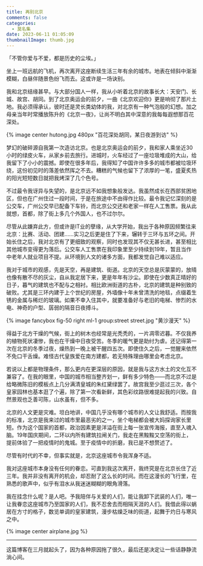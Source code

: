 ```yaml
---
title: 再别北京
comments: false
categories:
  - 莫名集
date: 2023-06-11 01:05:09
thumbnailImage: thumb.jpg
---
```


「不管你爱与不爱，都是历史的尘埃。」

<!-- excerpt -->

坐上一班远航的飞机，再次离开这座断续生活三年有余的城市。地表在倾斜中渐渐模糊，白昼伴随景色纷飞而去。这或许是一场诀别。

我和北京结缘甚早。与大部分国人一样，我从小听着北京的故事长大：天安门、长城、故宫、胡同。到了北京奥运会的前夕，一曲《北京欢迎你》更是响彻了那片土地。我必须得承认，彼时还是灵长类幼体的我，对北京有一种气泡般的幻想。加之母亲当年时常播放陈升的《北京一夜》，让尚不明白其中深意的我每每遐想那百花深处。

{% image center hutong.jpg 480px "百花深处胡同，某日夜游到访" %}

梦幻的破碎源自我第一次造访北京。也是北京奥运会的前夕，我和家人乘坐近30小时的绿皮火车，从家乡前去旅行。进城时，火车经过了一座垃圾堆成的大山，给我留下了小小的震撼。即使在很多年后，我得知了中国许许多多的城市都被垃圾环绕，这份初见时的落差依然挥之不去。糟糕的气候也留下了浓厚的一笔，盛夏炙热的阳光短短数日就把我烤深了几个色号。

不过最令我讶异与失望的，是北京远不如我想象般发达。我虽然成长在西部贫困地区，但也在广州住过一段时间，于是在旅途中不由得作比较。最令我记忆深刻的是公交车，广州公交早已配备下车铃，而北京公交还和老家一样在人工售票。我从此就想，首都，除了街上多几个外国人，也不过尔尔。

尽管从此嫌弃此方，但或许是IT业的孽缘，从大学开始，我出于各种原因频繁往来北京：比赛、活动、团建……实习之后更是住了下来，辗转于三环与五环之间。开始长住之后，我对北京有了更细致的观察，同时也发现其不仅无甚长进，甚至相比其他城市变得更为落后。公交车人工售票在我印象里至少持续到19年，暂且当作中老年人就业项目不提。从环境到人文的诸多方面，我都发觉自己难以适应。

我对于城市的观感，先是天空，再是建筑、街道。北京的天空总是灰蒙蒙的，放晴也像有散不尽的灰尘，自从我定居下来，更是年年有沙尘。即使在少数真正晴好的日子，暮气的建筑也不配与之相衬。相比欧洲街道的古朴，北京的建筑是种别致的破败。尤其是三环内建于上个世纪的房屋，外墙像十年未曾清洗的地毯，点缀着生锈的金属与稀烂的玻璃。如果不幸入住其中，就要准备好与老旧的电梯、惨烈的水电、神奇的户型、孱弱的隔音日夜搏斗。

{% image fancybox fig-50 right ml-1 group:street street.jpg "黄沙漫天" %}

得益于北方干燥的气候，街上的树木也经常是光秃秃的，一片凋零迟暮。不仅我养的植物死状凄惨，我也在干燥中日夜受苦。冬季的暖气更是助纣为虐。还记得第一次在北京的冬季过夜，燥热到一晚上被干醒四五次。即使住久之后，一觉醒来依然不免口干舌燥。难怪古代皇族爱在南方建都，若无特殊理由哪里会考虑北京。

若说以上都是物理条件，那么更内在更深层的原因，就是我与这方水土的文化互不兼容了。在我的眼里，中国的城市相当整齐划一，鲜有多少特色——而北京不过是给略微陈旧的模板点上几分满清皇城的朱红黛绿罢了。故宫我至少逛过三次，各个皇家园林也基本逛了个遍，除了第一次看新鲜，其色彩纹路很难提起我的兴致。自然景观也乏善可陈，山水虽有，但不多。

北京的人文更是灾难。坦白地讲，中国几乎没有哪个城市的人文让我舒适。而按我的标准，北京是我来过的城市里最恶劣的之一，坐个电梯都会被大妈探询家长里短。作为这个国家的首都，政治因素更是洋溢在街上每一张宣传海报，直至入魂入脑。19年国庆期间，二环以内所有建筑拉闸关门，我走在黑黢黢又空荡的街上，提前体验了一把疫情时的鬼城。至于疫情中的折磨，我已是不想赘述了。

尽管有时代的不幸，但事实就是，北京这座城市令我浑身不适。

我对这座城市本身没有任何的眷恋。可直到我这次离开，我终究是在北京长住了近三年。我并非没有离开的机会，却忍耐了这么长的时间。而在这漫长的飞行里，在熟悉的歌声中，似乎有泪水从我迷迷糊糊的眼角滑落。

我在挂念什么呢？是人吧。予我陪伴与关爱的人们，能让我卸下武装的人们，唯一让我眷恋这座城市乃至国家的人们，我不忍舍去而相隔天涯的人们。我借此得以蜗居在方寸的格子，数览单调的皇家建筑，漫步枯燥乏味的街道，起舞于灼日与寒风之中。

{% image center airplane.jpg %}

---

这篇博客在三月就起头了，因为各种原因拖了很久，最后还是决定让一些话静静流淌心间。
